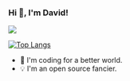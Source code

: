 ### Hi 👋, I'm David!

  
![](https://komarev.com/ghpvc/?username=sssvip&color=66caf6)

[![Top Langs](https://github-readme-stats.vercel.app/api/top-langs/?username=sssvip&layout=compact)](https://github.com/sssvip)

- 🎯 I'm coding for a better world.
- 💡 I'm an open source fancier.
